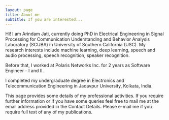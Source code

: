 ```yaml
---
layout: page
title: About me
subtitle: If you are interested...
---
```



Hi! I am Arindam Jati, currently doing PhD in Electrical Engineering in Signal Processing for Communication Understanding and Behavior Analysis Laboratory (SCUBA) in University of Southern California (USC). My research interests include machine learning, deep learning, speech and audio processing, speech recognition, speaker recognition.

Before that, I worked at Polaris Networks Inc. for 2 years as Software Engineer - I and II.

I completed my undergraduate degree in Electronics and Telecommunication Engineering in Jadavpur University, Kolkata, India.

This page provides some details of my professional activities. If you require further information or if you have some queries feel free to mail me at the email address provided in the Contact Details. Please e-mail me if you require full text of any of my publications.

